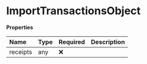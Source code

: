 # ImportTransactionsObject

**Properties**

| Name     | Type | Required | Description |
| :------- | :--- | :------- | :---------- |
| receipts | any  | ❌       |             |

<!-- This file was generated by liblab | https://liblab.com/ -->

